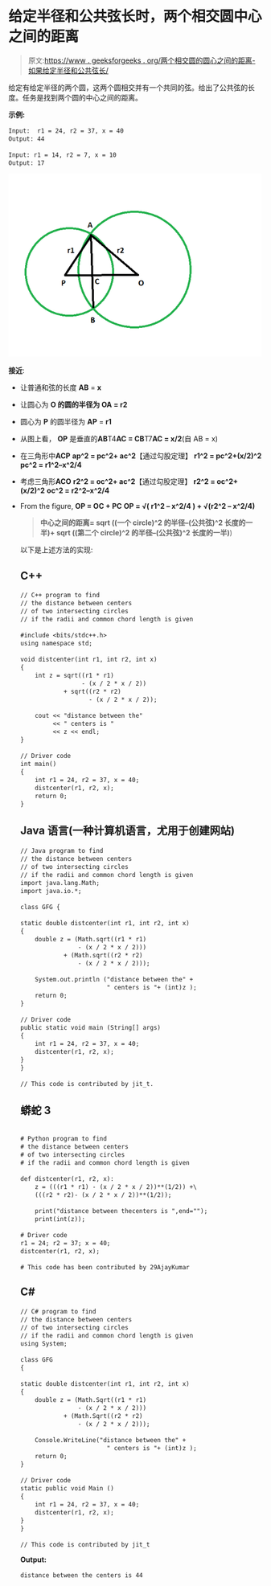 # 给定半径和公共弦长时，两个相交圆中心之间的距离

> 原文:[https://www . geeksforgeeks . org/两个相交圆的圆心之间的距离-如果给定半径和公共弦长/](https://www.geeksforgeeks.org/distance-between-centers-of-two-intersecting-circles-if-the-radii-and-common-chord-length-is-given/)

给定有给定半径的两个圆，这两个圆相交并有一个共同的弦。给出了公共弦的长度。任务是找到两个圆的中心之间的距离。

**示例:**

```
Input:  r1 = 24, r2 = 37, x = 40
Output: 44

Input: r1 = 14, r2 = 7, x = 10
Output: 17

```

[![](img/eda837362c054e6e08222b7627af609f.png)](https://media.geeksforgeeks.org/wp-content/uploads/20190525145943/Untitled134.png)

**接近**:

*   让普通和弦的长度 **AB** = **x**
*   让圆心为 **O 的圆的半径为 **OA** = **r2****
*   圆心为 **P** 的圆半径为 **AP** = **r1**
*   从图上看， **OP** 是垂直的**AB**T4**AC = CB**T7**AC = x/2**(自 AB = x)
*   在三角形中**ACP**
    **ap^2 = pc^2+ ac^2**【通过勾股定理】
    **r1^2 = pc^2+(x/2)^2**
    **pc^2 = r1^2–x^2/4**
*   考虑三角形**ACO**
    **r2^2 = oc^2+ ac^2**【通过勾股定理】
    **r2^2 = oc^2+(x/2)^2**
    **oc^2 = r2^2–x^2/4**
*   From the figure, **OP = OC + PC**
    **OP = √( r1^2 – x^2/4 ) + √(r2^2 – x^2/4)**

    > **中心之间的距离= sqrt ((一个 circle)^2 的半径–(公共弦)^2 长度的一半)+ sqrt ((第二个 circle)^2 的半径–(公共弦)^2 长度的一半)**)

    以下是上述方法的实现:

    ## C++

    ```
    // C++ program to find
    // the distance between centers
    // of two intersecting circles
    // if the radii and common chord length is given

    #include <bits/stdc++.h>
    using namespace std;

    void distcenter(int r1, int r2, int x)
    {
        int z = sqrt((r1 * r1)
                     - (x / 2 * x / 2))
                + sqrt((r2 * r2)
                       - (x / 2 * x / 2));

        cout << "distance between the"
             << " centers is "
             << z << endl;
    }

    // Driver code
    int main()
    {
        int r1 = 24, r2 = 37, x = 40;
        distcenter(r1, r2, x);
        return 0;
    }
    ```

    ## Java 语言(一种计算机语言，尤用于创建网站)

    ```
    // Java program to find
    // the distance between centers
    // of two intersecting circles
    // if the radii and common chord length is given
    import java.lang.Math; 
    import java.io.*;

    class GFG {

    static double distcenter(int r1, int r2, int x)
    {
        double z = (Math.sqrt((r1 * r1)
                    - (x / 2 * x / 2)))
                + (Math.sqrt((r2 * r2)
                    - (x / 2 * x / 2)));

        System.out.println ("distance between the" +
                            " centers is "+ (int)z );
        return 0;
    }

    // Driver code
    public static void main (String[] args) 
    {
        int r1 = 24, r2 = 37, x = 40;
        distcenter(r1, r2, x);
    }
    }

    // This code is contributed by jit_t.
    ```

    ## 蟒蛇 3

    ```

    # Python program to find
    # the distance between centers
    # of two intersecting circles
    # if the radii and common chord length is given

    def distcenter(r1, r2, x):
        z = (((r1 * r1) - (x / 2 * x / 2))**(1/2)) +\
        (((r2 * r2)- (x / 2 * x / 2))**(1/2));

        print("distance between thecenters is ",end="");
        print(int(z));

    # Driver code
    r1 = 24; r2 = 37; x = 40;
    distcenter(r1, r2, x);

    # This code has been contributed by 29AjayKumar
    ```

    ## C#

    ```
    // C# program to find
    // the distance between centers
    // of two intersecting circles
    // if the radii and common chord length is given
    using System;

    class GFG
    {

    static double distcenter(int r1, int r2, int x)
    {
        double z = (Math.Sqrt((r1 * r1)
                    - (x / 2 * x / 2)))
                + (Math.Sqrt((r2 * r2)
                    - (x / 2 * x / 2)));

        Console.WriteLine("distance between the" +
                            " centers is "+ (int)z );
        return 0;
    }

    // Driver code
    static public void Main ()
    {
        int r1 = 24, r2 = 37, x = 40;
        distcenter(r1, r2, x);
    }
    }

    // This code is contributed by jit_t
    ```

    **Output:**

    ```
    distance between the centers is 44

    ```